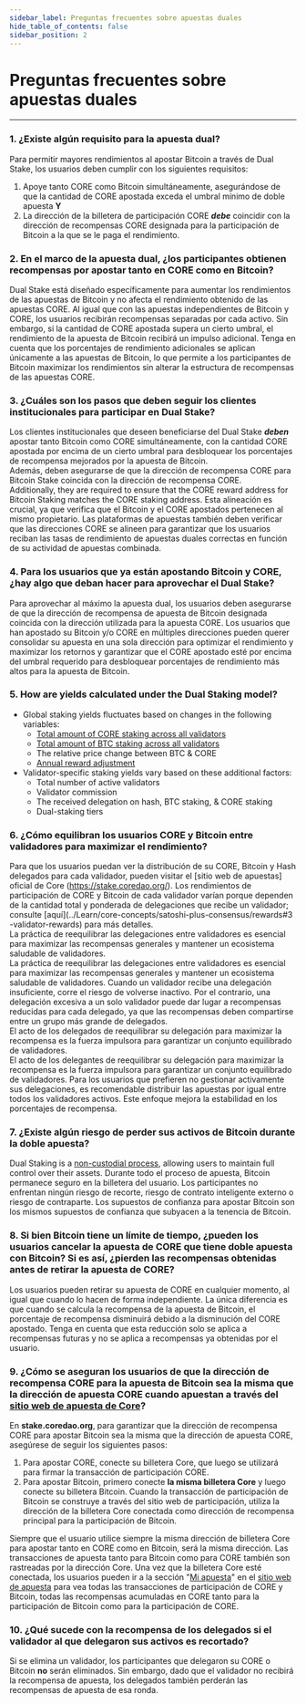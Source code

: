 ```yaml
---
sidebar_label: Preguntas frecuentes sobre apuestas duales
hide_table_of_contents: false
sidebar_position: 2
---
```


# Preguntas frecuentes sobre apuestas duales

---

### 1\. ¿Existe algún requisito para la apuesta dual?

Para permitir mayores rendimientos al apostar Bitcoin a través de Dual Stake, los usuarios deben cumplir con los siguientes requisitos:

1. Apoye tanto CORE como Bitcoin simultáneamente, asegurándose de que la cantidad de CORE apostada exceda el umbral mínimo de doble apuesta **Y**
2. La dirección de la billetera de participación CORE _**debe**_ coincidir con la dirección de recompensas CORE designada para la participación de Bitcoin a la que se le paga el rendimiento.

### 2\. En el marco de la apuesta dual, ¿los participantes obtienen recompensas por apostar tanto en CORE como en Bitcoin?

Dual Stake está diseñado específicamente para aumentar los rendimientos de las apuestas de Bitcoin y no afecta el rendimiento obtenido de las apuestas CORE. Al igual que con las apuestas independientes de Bitcoin y CORE, los usuarios recibirán recompensas separadas por cada activo. Sin embargo, si la cantidad de CORE apostada supera un cierto umbral, el rendimiento de la apuesta de Bitcoin recibirá un impulso adicional. Tenga en cuenta que los porcentajes de rendimiento adicionales se aplican únicamente a las apuestas de Bitcoin, lo que permite a los participantes de Bitcoin maximizar los rendimientos sin alterar la estructura de recompensas de las apuestas CORE.

### 3\. ¿Cuáles son los pasos que deben seguir los clientes institucionales para participar en Dual Stake?

Los clientes institucionales que deseen beneficiarse del Dual Stake _**deben**_ apostar tanto Bitcoin como CORE simultáneamente, con la cantidad CORE apostada por encima de un cierto umbral para desbloquear los porcentajes de recompensa mejorados por la apuesta de Bitcoin.\
Además, deben asegurarse de que la dirección de recompensa CORE para Bitcoin Stake coincida con la dirección de recompensa CORE.\
Additionally, they are required to ensure that the CORE reward address for Bitcoin Staking matches the CORE staking address. Esta alineación es crucial, ya que verifica que el Bitcoin y el CORE apostados pertenecen al mismo propietario. Las plataformas de apuestas también deben verificar que las direcciones CORE se alineen para garantizar que los usuarios reciban las tasas de rendimiento de apuestas duales correctas en función de su actividad de apuestas combinada.

### 4\. Para los usuarios que ya están apostando Bitcoin y CORE, ¿hay algo que deban hacer para aprovechar el Dual Stake?

Para aprovechar al máximo la apuesta dual, los usuarios deben asegurarse de que la dirección de recompensa de apuesta de Bitcoin designada coincida con la dirección utilizada para la apuesta CORE. Los usuarios que han apostado su Bitcoin y/o CORE en múltiples direcciones pueden querer consolidar su apuesta en una sola dirección para optimizar el rendimiento y maximizar los retornos y garantizar que el CORE apostado esté por encima del umbral requerido para desbloquear porcentajes de rendimiento más altos para la apuesta de Bitcoin.

### 5\. How are yields calculated under the Dual Staking model?

- Global staking yields fluctuates based on changes in the following variables:
  - [Total amount of CORE staking across all validators](https://stake.coredao.org/validators)
  - [Total amount of BTC staking across all validators](https://stake.coredao.org/validators)
  - The relative price change between BTC & CORE
  - [Annual reward adjustment](https://docs.coredao.org/docs/Learn/economics/core-token/tokenomics-and-utility#sound-supply-and-emissions)
- Validator-specific staking yields vary based on these additional factors:
  - Total number of active validators
  - Validator commission
  - The received delegation on hash, BTC staking, & CORE staking
  - Dual-staking tiers

### 6\. ¿Cómo equilibran los usuarios CORE y Bitcoin entre validadores para maximizar el rendimiento?

Para que los usuarios puedan ver la distribución de su CORE, Bitcoin y Hash delegados para cada validador, pueden visitar el [sitio web de apuestas] oficial de Core (https://stake.coredao.org/). Los rendimientos de participación de CORE y Bitcoin de cada validador varían porque dependen de la cantidad total y ponderada de delegaciones que recibe un validador; consulte [aquí](../Learn/core-concepts/satoshi-plus-consensus/rewards#3 -validator-rewards) para más detalles.\
La práctica de reequilibrar las delegaciones entre validadores es esencial para maximizar las recompensas generales y mantener un ecosistema saludable de validadores.\
La práctica de reequilibrar las delegaciones entre validadores es esencial para maximizar las recompensas generales y mantener un ecosistema saludable de validadores. Cuando un validador recibe una delegación insuficiente, corre el riesgo de volverse inactivo. Por el contrario, una delegación excesiva a un solo validador puede dar lugar a recompensas reducidas para cada delegado, ya que las recompensas deben compartirse entre un grupo más grande de delegados.\
El acto de los delegados de reequilibrar su delegación para maximizar la recompensa es la fuerza impulsora para garantizar un conjunto equilibrado de validadores.\
El acto de los delegantes de reequilibrar su delegación para maximizar la recompensa es la fuerza impulsora para garantizar un conjunto equilibrado de validadores. Para los usuarios que prefieren no gestionar activamente sus delegaciones, es recomendable distribuir las apuestas por igual entre todos los validadores activos. Este enfoque mejora la estabilidad en los porcentajes de recompensa.

### 7\. ¿Existe algún riesgo de perder sus activos de Bitcoin durante la doble apuesta?

Dual Staking is a [non-custodial process](../Learn/products/btc-staking/overview), allowing users to maintain full control over their assets. Durante todo el proceso de apuesta, Bitcoin permanece seguro en la billetera del usuario.  Los participantes no enfrentan ningún riesgo de recorte, riesgo de contrato inteligente externo o riesgo de contraparte. Los supuestos de confianza para apostar Bitcoin son los mismos supuestos de confianza que subyacen a la tenencia de Bitcoin.

### 8\. Si bien Bitcoin tiene un límite de tiempo, ¿pueden los usuarios cancelar la apuesta de CORE que tiene doble apuesta con Bitcoin? Si es así, ¿pierden las recompensas obtenidas antes de retirar la apuesta de CORE?

Los usuarios pueden retirar su apuesta de CORE en cualquier momento, al igual que cuando lo hacen de forma independiente. La única diferencia es que cuando se calcula la recompensa de la apuesta de Bitcoin, el porcentaje de recompensa disminuirá debido a la disminución del CORE apostado. Tenga en cuenta que esta reducción solo se aplica a recompensas futuras y no se aplica a recompensas ya obtenidas por el usuario.

### 9\. ¿Cómo se aseguran los usuarios de que la dirección de recompensa CORE para la apuesta de Bitcoin sea la misma que la dirección de apuesta CORE cuando apuestan a través del [sitio web de apuesta de Core](https://stake.coredao.org/)?

En **stake.coredao.org**, para garantizar que la dirección de recompensa CORE para apostar Bitcoin sea la misma que la dirección de apuesta CORE, asegúrese de seguir los siguientes pasos:

1. Para apostar CORE, conecte su billetera Core, que luego se utilizará para firmar la transacción de participación CORE.
2. Para apostar Bitcoin, primero conecte **la misma billetera Core** y luego conecte su billetera Bitcoin. Cuando la transacción de participación de Bitcoin se construye a través del sitio web de participación, utiliza la dirección de la billetera Core conectada como dirección de recompensa principal para la participación de Bitcoin.

Siempre que el usuario utilice siempre la misma dirección de billetera Core para apostar tanto en CORE como en Bitcoin, será la misma dirección. Las transacciones de apuesta tanto para Bitcoin como para CORE también son rastreadas por la dirección Core. Una vez que la billetera Core esté conectada, los usuarios pueden ir a la sección "[Mi apuesta](https://stake.coredao.org/mystake)" en el [sitio web de apuesta](https://stake.coredao.org/) para vea todas las transacciones de participación de CORE y Bitcoin, todas las recompensas acumuladas en CORE tanto para la participación de Bitcoin como para la participación de CORE.

### 10\. ¿Qué sucede con la recompensa de los delegados si el validador al que delegaron sus activos es recortado?

Si se elimina un validador, los participantes que delegaron su CORE o Bitcoin **no** serán eliminados. Sin embargo, dado que el validador no recibirá la recompensa de apuesta, los delegados también perderán las recompensas de apuesta de esa ronda.
